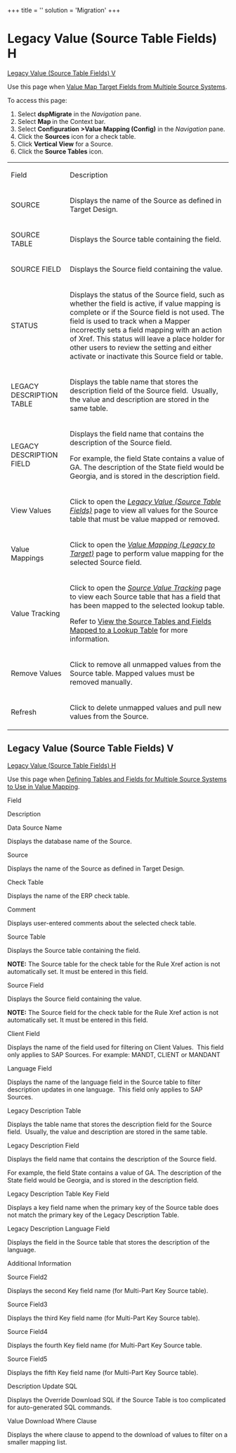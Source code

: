 +++
title = ''
solution = 'Migration'
+++

# <span id="top"></span>Legacy Value (Source Table Fields) H

[Legacy Value (Source Table Fields) V](#LegacyV)

<div class="use">

Use this page when [Value Map Target Fields from Multiple Source
Systems](../Use_Cases/Value_Map_Target_Fields_from_Mulitple_Source_Systems.htm).

</div>

To access this page:

1.  Select <span style="font-weight: bold;">dspMigrate</span> in the
    <span style="font-style: italic;">Navigation</span> pane.
2.  Select <span style="font-weight: bold;">Map </span>in the Context
    bar.
3.  Select <span style="font-weight: bold;">Configuration \>Value
    Mapping (Config)</span> in the
    <span style="font-style: italic;">Navigation</span> pane.
4.  Click the <span style="font-weight: bold;">Sources</span> icon for a
    check table.
5.  Click <span style="font-weight: bold;">Vertical View</span> for a
    Source.
6.  Click the <span style="font-weight: bold;">Source Tables</span>
    icon.

<table>
<tbody>
<tr class="odd">
<td><p>Field</p></td>
<td><p>Description</p></td>
</tr>
<tr class="even">
<td><p>SOURCE</p></td>
<td><p>Displays the name of the Source as defined in Target Design.</p></td>
</tr>
<tr class="odd">
<td><p>SOURCE TABLE</p></td>
<td><p>Displays the Source table containing the field.</p></td>
</tr>
<tr class="even">
<td><p>SOURCE FIELD</p></td>
<td><p>Displays the Source field containing the value.</p></td>
</tr>
<tr class="odd">
<td><p>STATUS</p></td>
<td><p>Displays the status of the Source field, such as whether the field is active, if value mapping is complete or if the Source field is not used. The field is used to track when a Mapper incorrectly sets a field mapping with an action of Xref. This status will leave a place holder for other users to review the setting and either activate or inactivate this Source field or table.</p></td>
</tr>
<tr class="even">
<td><p>LEGACY DESCRIPTION TABLE</p></td>
<td><p>Displays the table name that stores the description field of the Source field.  Usually, the value and description are stored in the same table.</p></td>
</tr>
<tr class="odd">
<td><p>LEGACY DESCRIPTION FIELD</p></td>
<td><p>Displays the field name that contains the description of the Source field.</p>
<p>For example, the field State contains a value of GA. The description of the State field would be Georgia, and is stored in the description field.</p></td>
</tr>
<tr class="even">
<td><p>View Values</p></td>
<td><p>Click to open the <em><a href="Legacy_Value_Source_Table_Fields_H.htm">Legacy Value (Source Table Fields)</a></em> page to view all values for the Source table that must be value mapped or removed.</p></td>
</tr>
<tr class="odd">
<td><p>Value Mappings</p></td>
<td><p>Click to open the <em><a href="Value_Mapping_Legacy_to_Target_H.htm">Value Mapping (Legacy to Target)</a></em> page to perform value mapping for the selected Source field.</p></td>
</tr>
<tr class="even">
<td><p>Value Tracking</p></td>
<td><p>Click to open the <em><a href="Source_Value_Tracking.htm">Source Value Tracking</a></em> page to view each Source table that has a field that has been mapped to the selected lookup table.</p>
<p>Refer to <a href="../Use_Cases/View_the_Source_Tables_and_Fields_Mapped_to_a_Lookup_Table.htm">View the Source Tables and Fields Mapped to a Lookup Table</a> for more information.</p></td>
</tr>
<tr class="odd">
<td><p>Remove Values</p></td>
<td><p>Click to remove all unmapped values from the Source table. Mapped values must be removed manually.</p></td>
</tr>
<tr class="even">
<td><p>Refresh</p></td>
<td><p>Click to delete unmapped values and pull new values from the Source.</p></td>
</tr>
</tbody>
</table>

## <span id="LegacyV"></span>Legacy Value (Source Table Fields) V

[Legacy Value (Source Table Fields) H](#top)

<div class="use">

Use this page when [Defining Tables and Fields for Multiple Source
Systems to Use in Value
Mapping](../Use_Cases/Value_Map_Target_Fields_from_Mulitple_Source_Systems.htm).

</div>

Field

Description

Data Source Name

Displays the database name of the Source.

Source

Displays the name of the Source as defined in Target Design.

Check Table

Displays the name of the ERP check table.

Comment

Displays user-entered comments about the selected check table.

Source Table

Displays the Source table containing the field.

**NOTE:** The Source table for the check table for the Rule Xref action
is not automatically set. It must be entered in this field.

Source Field

Displays the Source field containing the value.

**NOTE:** The Source field for the check table for the Rule Xref action
is not automatically set. It must be entered in this field.

Client Field

Displays the name of the field used for filtering on Client
Values.  This field only applies to SAP Sources. For example: MANDT,
CLIENT or MANDANT

Language Field

Displays the name of the language field in the Source table to filter
description updates in one language.  This field only applies to SAP
Sources.

Legacy Description Table

Displays the table name that stores the description field for the Source
field.  Usually, the value and description are stored in the same table.

Legacy Description Field

Displays the field name that contains the description of the Source
field.

For example, the field State contains a value of GA. The description of
the State field would be Georgia, and is stored in the description
field.

Legacy Description Table Key Field

Displays a key field name when the primary key of the Source table does
not match the primary key of the Legacy Description Table.

Legacy Description Language Field

Displays the field in the Source table that stores the description of
the language.

Additional Information

Source Field2

Displays the second Key field name (for Multi-Part Key Source table).

Source Field3

Displays the third Key field name (for Multi-Part Key Source table).

Source Field4

Displays the fourth Key field name (for Multi-Part Key Source table.

Source Field5

Displays the fifth Key field name (for Multi-Part Key Source table).

Description Update SQL

Displays the Override Download SQL if the Source Table is too
complicated for auto-generated SQL commands.

Value Download Where Clause

Displays the where clause to append to the download of values to filter
on a smaller mapping list.
